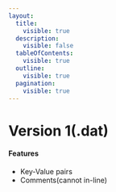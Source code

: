 ```yaml
---
layout:
  title:
    visible: true
  description:
    visible: false
  tableOfContents:
    visible: true
  outline:
    visible: true
  pagination:
    visible: true
---
```


# Version 1(.dat)

#### Features

* Key-Value pairs
* Comments(cannot in-line)
